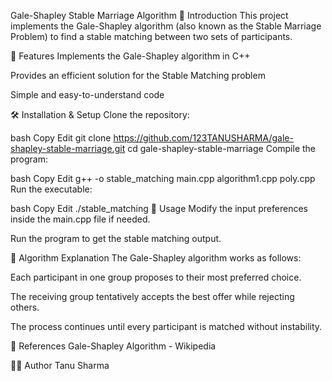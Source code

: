 Gale-Shapley Stable Marriage Algorithm
📌 Introduction
This project implements the Gale-Shapley algorithm (also known as the Stable Marriage Problem) to find a stable matching between two sets of participants.

🚀 Features
Implements the Gale-Shapley algorithm in C++

Provides an efficient solution for the Stable Matching problem

Simple and easy-to-understand code

🛠 Installation & Setup
Clone the repository:

bash
Copy
Edit
git clone https://github.com/123TANUSHARMA/gale-shapley-stable-marriage.git
cd gale-shapley-stable-marriage
Compile the program:

bash
Copy
Edit
g++ -o stable_matching main.cpp algorithm1.cpp poly.cpp
Run the executable:

bash
Copy
Edit
./stable_matching
📜 Usage
Modify the input preferences inside the main.cpp file if needed.

Run the program to get the stable matching output.

📝 Algorithm Explanation
The Gale-Shapley algorithm works as follows:

Each participant in one group proposes to their most preferred choice.

The receiving group tentatively accepts the best offer while rejecting others.

The process continues until every participant is matched without instability.

📖 References
Gale-Shapley Algorithm - Wikipedia

👩‍💻 Author
Tanu Sharma

